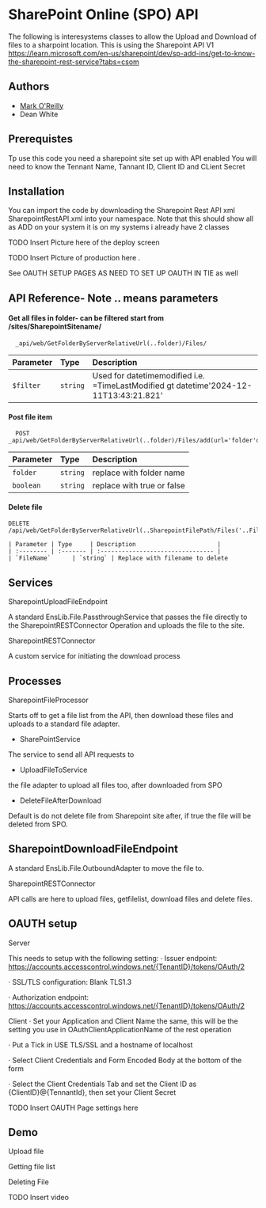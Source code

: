 
# SharePoint Online (SPO) API 

The following is interesystems classes to allow the Upload and Download of files to a sharpoint location. This is using the Sharepoint API V1 https://learn.microsoft.com/en-us/sharepoint/dev/sp-add-ins/get-to-know-the-sharepoint-rest-service?tabs=csom



## Authors

- [Mark O'Reilly](https://www.github.com/Sparkei)
- Dean White

## Prerequistes
Tp use this code you need a sharepoint site set up with API enabled
You will need to know the Tennant Name, Tannant ID, Client ID and CLient Secret

## Installation

You can import the code by downloading the Sharepoint Rest API xml SharepointRestAPI.xml into your namespace. Note that this should show all as ADD on your system it is on my systems i already have 2 classes

TODO Insert Picture here of the deploy screen 

TODO Insert Picture of production here .

See OAUTH SETUP PAGES AS NEED TO SET UP OAUTH IN TIE as well

    
## API Reference- Note .. means parameters

#### Get all files in folder- can be filtered  start from /sites/SharepointSitename/

```http
  _api/web/GetFolderByServerRelativeUrl(..folder)/Files/
```

| Parameter | Type     | Description                |
| :-------- | :------- | :------------------------- |
| `$filter` | `string` | Used for datetimemodified i.e. =TimeLastModified gt datetime'2024-12-11T13:43:21.821' |

#### Post file  item

```http
  POST _api/web/GetFolderByServerRelativeUrl(..folder)/Files/add(url='folder'overwrite=..boolean)
```

| Parameter | Type     | Description                       |
| :-------- | :------- | :-------------------------------- |
| `folder`      | `string` | replace with folder name     
| `boolean`      | `string` | replace with true or false   
#### Delete file 
```http
DELETE /api/web/GetFolderByServerRelativeUrl(..SharepointFilePath/Files('..FileName)')

| Parameter | Type     | Description                       |
| :-------- | :------- | :-------------------------------- |
| `FileName`      | `string` | Replace with filename to delete    
```
## Services 

SharepointUploadFileEndpoint

A standard EnsLib.File.PassthroughService that passes the file directly to the SharepointRESTConnector Operation and uploads the file to the site.

 SharepointRESTConnector

A custom service for initiating the download process



## Processes
SharepointFileProcessor

Starts off to get a file list from the API, then download these files and uploads to a standard file adapter.

- SharePointService

The service to send all API requests to

- UploadFileToService

the file adapter to upload all files too, after downloaded from SPO

- DeleteFileAfterDownload

Default is do not delete file from Sharepoint site after, if true the file will be deleted from SPO.
##  SharepointDownloadFileEndpoint

A standard EnsLib.File.OutboundAdapter to move the file to.

 SharepointRESTConnector

API calls are here to upload files, getfilelist, download files and delete files.
## OAUTH setup

Server

This needs to setup with the following setting: · Issuer endpoint: https://accounts.accesscontrol.windows.net/{TenantID}/tokens/OAuth/2

· SSL/TLS configuration: Blank TLS1.3

· Authorization endpoint: https://accounts.accesscontrol.windows.net/{TenantID}/tokens/OAuth/2

Client
· Set your Application and Client Name the same, this will be the setting you use in OAuthClientApplicationName of the rest operation

· Put a Tick in USE TLS/SSL and a hostname of localhost

· Select Client Credentials and Form Encoded Body at the bottom of the form

· Select the Client Credentials Tab and set the Client ID as {ClientID}@{TennantId}, then set your Client Secret



TODO Insert OAUTH Page settings here 

 
## Demo

Upload file

Getting file list 

Deleting File


TODO Insert video

